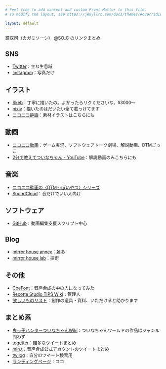 ```yaml
---
# Feel free to add content and custom Front Matter to this file.
# To modify the layout, see https://jekyllrb.com/docs/themes/#overriding-theme-defaults

layout: default
---
```


鏡双司（カガミソーシ） [@SO_C](https://twitter.com/SO_C) のリンクまとめ

## SNS

* [Twitter](https://twitter.com/SO_C)：主な生息域
* [Instagram](https://www.instagram.com/so_c.k/)：写真だけ

## イラスト

* [Skeb](https://skeb.jp/@SO_C)：丁寧に描いたの。よかったらリクくださいな。¥3000～
* [pixiv](https://www.pixiv.net/users/17301691)：描いたのはだいたい全て載っけてます
* [ニコニコ静画](https://seiga.nicovideo.jp/user/illust/13145014)：素材イラストはこちらにも

## 動画

* [ニコニコ動画](https://www.nicovideo.jp/user/13145014)：ゲーム実況、ソフトウェアトーク劇場、解説動画、DTMごっこ
* [2分で教えてついなちゃん - YouTube](https://www.youtube.com/channel/UCASSVIUKXBTFcdeKm3r1QgA)：解説動画のみこちらにも

## 音楽

* [ニコニコ動画の〈DTMっぽいやつ〉シリーズ](https://www.nicovideo.jp/series/172101)
* [SoundCloud](https://soundcloud.com/so-c-kagami)：音だけでいい人向け

## ソフトウェア

* [GitHub](https://github.com/so-c)：動画編集支援スクリプト中心

## Blog

* [mirror house annex](https://mirahalibrary.blogspot.com/)：雑多
* [mirror house lab](https://mirahalab.blogspot.com/)：技術

## その他

* [CoeFont](https://coefont.cloud/coefonts/6f459c2e-1294-4543-b4ae-2a19336ceb17)：音声合成の中の人になってみた
* [Recotte Studio TIPS Wiki](https://wikiwiki.jp/recosta/)：管理人
* [欲しいものリスト](https://www.amazon.co.jp/hz/wishlist/ls/1NJZV3RGORDVP)：創作の道具・資料、いただけると助かります

## まとめ系
* [鬼っ子ハンターついなちゃんWiki](https://tsuinawiki.cyou/creater/%E9%8F%A1%E5%8F%8C%E5%8F%B8)：ついなちゃんワールドの作品はジャンル問わず
* [togetter](https://togetter.com/id/SO_C)：雑多なツイートまとめ
* [min.t](https://min.togetter.com/id/SO_C)：音声合成公式アカウントのツイートまとめ
* [twilog](https://twilog.org/SO_C)：自分のツイート検索用
* [ランディングページ](https://so-c.github.io/)：ココ
